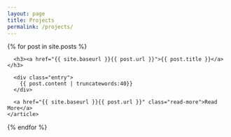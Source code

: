 ```yaml
---
layout: page
title: Projects
permalink: /projects/
---
```


<div class="posts">
  {% for post in site.posts %}
    <article class="post">    
      
      <h3><a href="{{ site.baseurl }}{{ post.url }}">{{ post.title }}</a></h3>

      <div class="entry">
        {{ post.content | truncatewords:40}}
      </div>
      
      <a href="{{ site.baseurl }}{{ post.url }}" class="read-more">Read More</a>
    </article>
  {% endfor %}
</div>
